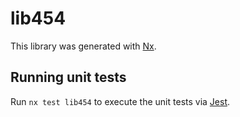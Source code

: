 # lib454

This library was generated with [Nx](https://nx.dev).

## Running unit tests

Run `nx test lib454` to execute the unit tests via [Jest](https://jestjs.io).
